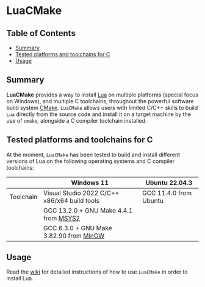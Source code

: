 # LuaCMake

## Table of Contents

* [Summary](#summary)
* [Tested platforms and toolchains for C](#tested-platforms-and-toolchains-for-c)
* [Usage](#usage)

## Summary

**LuaCMake** provides a way to install [Lua](https://www.lua.org) on multiple platforms (special focus on Windows), and multiple C toolchains, throughout the powerful software build system [CMake](https://cmake.org). ``LuaCMake`` allows users with limited C/C++ skills to build ``Lua`` directly from the source code and install it on a target machine by the use of ``cmake``, alongside a C compiler toolchain installed.

## Tested platforms and toolchains for C

At the moment, ``LuaCMake`` has been tested to build and install different versions of Lua on the following operating systems and C compiler toolchains:

|            | Windows 11       | Ubuntu 22.04.3                                               |
|---         |---               |---                                                           |
|Toolchain    | Visual Studio 2022 C/C++ x86/x64 build tools | GCC 11.4.0 from Ubuntu          |
|            | GCC 13.2.0 + GNU Make 4.4.1 from [MSYS2](https://www.msys2.org)                           |      |
|            | GCC 6.3.0 + GNU Make 3.82.90 from [MinGW](https://sourceforge.net/projects/mingw)         |      |

## Usage

Read the [wiki](/wiki) for detailed instructions of how to use ``LuaCMake`` in order to install Lua.
